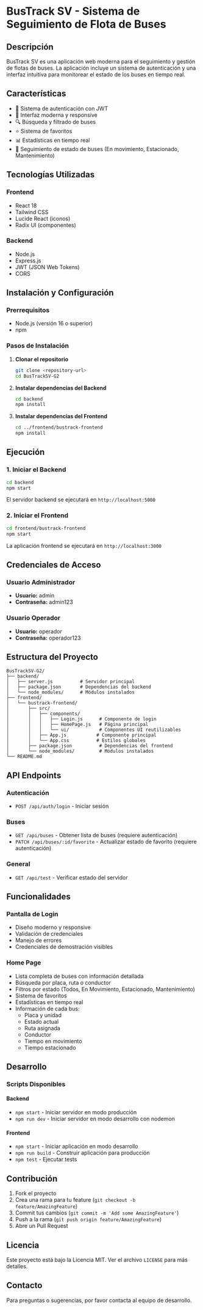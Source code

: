 # BusTrack SV - Sistema de Seguimiento de Flota de Buses

## Descripción
BusTrack SV es una aplicación web moderna para el seguimiento y gestión de flotas de buses. La aplicación incluye un sistema de autenticación y una interfaz intuitiva para monitorear el estado de los buses en tiempo real.

## Características
- 🔐 Sistema de autenticación con JWT
- 📱 Interfaz moderna y responsive
- 🔍 Búsqueda y filtrado de buses
- ⭐ Sistema de favoritos
- 📊 Estadísticas en tiempo real
- 🚌 Seguimiento de estado de buses (En movimiento, Estacionado, Mantenimiento)

## Tecnologías Utilizadas

### Frontend
- React 18
- Tailwind CSS
- Lucide React (iconos)
- Radix UI (componentes)

### Backend
- Node.js
- Express.js
- JWT (JSON Web Tokens)
- CORS

## Instalación y Configuración

### Prerrequisitos
- Node.js (versión 16 o superior)
- npm

### Pasos de Instalación

1. **Clonar el repositorio**
   ```bash
   git clone <repository-url>
   cd BusTrackSV-G2
   ```

2. **Instalar dependencias del Backend**
   ```bash
   cd backend
   npm install
   ```

3. **Instalar dependencias del Frontend**
   ```bash
   cd ../frontend/bustrack-frontend
   npm install
   ```

## Ejecución

### 1. Iniciar el Backend
```bash
cd backend
npm start
```
El servidor backend se ejecutará en `http://localhost:5000`

### 2. Iniciar el Frontend
```bash
cd frontend/bustrack-frontend
npm start
```
La aplicación frontend se ejecutará en `http://localhost:3000`

## Credenciales de Acceso

### Usuario Administrador
- **Usuario:** admin
- **Contraseña:** admin123

### Usuario Operador
- **Usuario:** operador
- **Contraseña:** operador123

## Estructura del Proyecto

```
BusTrackSV-G2/
├── backend/
│   ├── server.js          # Servidor principal
│   ├── package.json       # Dependencias del backend
│   └── node_modules/      # Módulos instalados
├── frontend/
│   └── bustrack-frontend/
│       ├── src/
│       │   ├── components/
│       │   │   ├── Login.js      # Componente de login
│       │   │   ├── HomePage.js   # Página principal
│       │   │   └── ui/           # Componentes UI reutilizables
│       │   ├── App.js           # Componente principal
│       │   └── App.css          # Estilos globales
│       ├── package.json          # Dependencias del frontend
│       └── node_modules/         # Módulos instalados
└── README.md
```

## API Endpoints

### Autenticación
- `POST /api/auth/login` - Iniciar sesión

### Buses
- `GET /api/buses` - Obtener lista de buses (requiere autenticación)
- `PATCH /api/buses/:id/favorite` - Actualizar estado de favorito (requiere autenticación)

### General
- `GET /api/test` - Verificar estado del servidor

## Funcionalidades

### Pantalla de Login
- Diseño moderno y responsive
- Validación de credenciales
- Manejo de errores
- Credenciales de demostración visibles

### Home Page
- Lista completa de buses con información detallada
- Búsqueda por placa, ruta o conductor
- Filtros por estado (Todos, En Movimiento, Estacionado, Mantenimiento)
- Sistema de favoritos
- Estadísticas en tiempo real
- Información de cada bus:
  - Placa y unidad
  - Estado actual
  - Ruta asignada
  - Conductor
  - Tiempo en movimiento
  - Tiempo estacionado

## Desarrollo

### Scripts Disponibles

#### Backend
- `npm start` - Iniciar servidor en modo producción
- `npm run dev` - Iniciar servidor en modo desarrollo con nodemon

#### Frontend
- `npm start` - Iniciar aplicación en modo desarrollo
- `npm run build` - Construir aplicación para producción
- `npm test` - Ejecutar tests

## Contribución

1. Fork el proyecto
2. Crea una rama para tu feature (`git checkout -b feature/AmazingFeature`)
3. Commit tus cambios (`git commit -m 'Add some AmazingFeature'`)
4. Push a la rama (`git push origin feature/AmazingFeature`)
5. Abre un Pull Request

## Licencia

Este proyecto está bajo la Licencia MIT. Ver el archivo `LICENSE` para más detalles.

## Contacto

Para preguntas o sugerencias, por favor contacta al equipo de desarrollo.